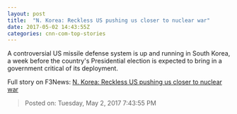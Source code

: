 ```yaml
---
layout: post
title:  "N. Korea: Reckless US pushing us closer to nuclear war"
date: 2017-05-02 14:43:55Z
categories: cnn-com-top-stories
---
```


A controversial US missile defense system is up and running in South Korea, a week before the country's Presidential election is expected to bring in a government critical of its deployment.


Full story on F3News: [N. Korea: Reckless US pushing us closer to nuclear war](http://www.f3nws.com/n/43QZHH)

> Posted on: Tuesday, May 2, 2017 7:43:55 PM
